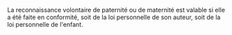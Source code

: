   
 La reconnaissance volontaire de paternité ou de maternité est valable si elle a été faite en conformité, soit de la loi personnelle de son auteur, soit de la loi personnelle de l'enfant.  

  
